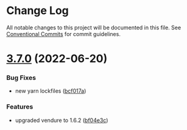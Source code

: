 # Change Log

All notable changes to this project will be documented in this file.
See [Conventional Commits](https://conventionalcommits.org) for commit guidelines.

# [3.7.0](https://github.com/martijnvdbrug/bavaan-vendure-plugins/compare/v3.6.1...v3.7.0) (2022-06-20)

### Bug Fixes

- new yarn lockfiles ([bcf017a](https://github.com/martijnvdbrug/bavaan-vendure-plugins/commit/bcf017a3bbf7f7581a2e02b4bcc1cc1ab18fca88))

### Features

- upgraded vendure to 1.6.2 ([bf04e3c](https://github.com/martijnvdbrug/bavaan-vendure-plugins/commit/bf04e3c3e4e41d338622b9487bd2e7c54e7d299f))
